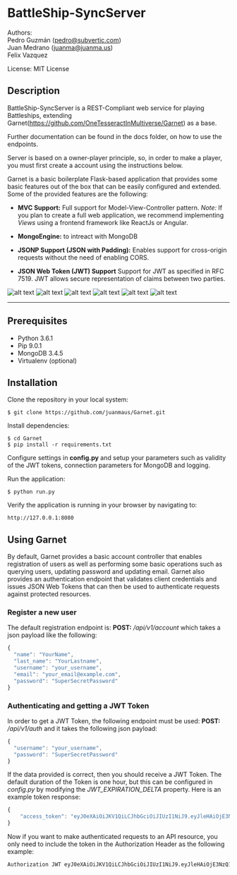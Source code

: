 # BattleShip-SyncServer

Authors:  
Pedro Guzmán (pedro@subvertic.com)  
Juan Medrano (juanma@juanma.us)  
Felix Vazquez

License: MIT License

## Description

BattleShip-SyncServer is a REST-Compliant web service for playing Battleships, extending Garnet(https://github.com/OneTesseractInMultiverse/Garnet) as a base.

Further documentation can be found in the docs folder, on how to use the endpoints.

Server is based on a owner-player principle, so, in order to make a player, you must first create a account using the instructions below.

Garnet is a basic boilerplate Flask-based application that provides some
basic features out of the box that can be easily configured and extended. 
Some of the provided features are the following:


- **MVC Support:** Full support for Model-View-Controller pattern. *Note:* 
If you plan to create a full web application, we recommend implementing 
*Views* using a frontend framework like ReactJs or Angular.

- **MongoEngine:** to intreact with MongoDB

- **JSONP Support (JSON with Padding):** Enables support for cross-origin 
requests without the need of enabling CORS.

- **JSON Web Token (JWT) Support** Support for JWT as specified in RFC 7519. 
 JWT allows secure representation of claims between two parties. 
 
 

![alt text](https://img.shields.io/pypi/v/nine.svg "PyPi")
![alt text](https://img.shields.io/badge/garnet--api-ready-blue.svg "garnet")
![alt text](https://img.shields.io/badge/Flask-0.12.2-brightgreen.svg "garnet")
![alt text](https://img.shields.io/badge/MongoDB-3.4.5-green.svg "garnet")
![alt text](https://img.shields.io/badge/MVC-Ready-orange.svg "garnet")
![alt text](https://img.shields.io/badge/JWT-Ready-blue.svg "garnet")

---
## Prerequisites

- Python 3.6.1
- Pip 9.0.1
- MongoDB 3.4.5
- Virtualenv (optional)

## Installation



Clone the repository in your local system:

````shell
$ git clone https://github.com/juanmaus/Garnet.git
````

Install dependencies:
````shell
$ cd Garnet
$ pip install -r requirements.txt
````

Configure settings in **config.py** and setup your parameters such as validity of the
JWT tokens, connection parameters for MongoDB and logging. 

Run the application:

````
$ python run.py
````

Verify the application is running in your browser by navigating to:

````
http://127.0.0.1:8080
````

## Using Garnet

By default, Garnet provides a basic account controller that enables registration 
of users as well as performing some basic operations such as querying users, 
updating password and updating email. Garnet also provides an authentication
endpoint that validates client credentials and issues JSON Web Tokens that can 
then be used to authenticate requests against protected resources. 

### Register a new user

The default registration endpoint is: **POST:** */api/v1/account* which takes a
json payload like the following:

```javascript 1.8
{
  "name": "YourName",
  "last_name": "YourLastname",
  "username": "your_username",
  "email": "your_email@example.com",
  "password": "SuperSecretPassword"
}
```

### Authenticating and getting a JWT Token

In order to get a JWT Token, the following endpoint must be used: **POST:** 
*/api/v1/auth* and it takes the following json payload:

```javascript 1.8
{
  "username": "your_username",
  "password": "SuperSecretPassword"
}
```
If the data provided is correct, then you should receive a JWT Token. The default duration
of the Token is one hour, but this can be configured in *config.py* by modifying the *JWT_EXPIRATION_DELTA*
property. Here is an example token response:

```javascript 1.8
{
    "access_token": "eyJ0eXAiOiJKV1QiLCJhbGciOiJIUzI1NiJ9.eyJleHAiOjE3NzQ1MDQ1NzYsImlhdCI6MTQ5ODAyNDU3NiwibmJmIjoxNDk4MDI0NTc2LCJpZGVudGl0eSI6ImJhZjFjMjI4LTg4NTAtNGJiMi1hMjBjLTYyYTgzZTQxM2NmNyJ9.mfwtdJVkjBmTSrqBUY-gky_XaUacMC5sFoV-aWsiDvg"
}
```

Now if you want to make authenticated requests to an API resource, you only need to include the token in the
Authorization Header as the following example:

```html
Authorization JWT eyJ0eXAiOiJKV1QiLCJhbGciOiJIUzI1NiJ9.eyJleHAiOjE3NzQ1MDQ1NzYsImlhdCI6MTQ5ODAyNDU3NiwibmJmIjoxNDk4MDI0NTc2LCJpZGVudGl0eSI6ImJhZjFjMjI4LTg4NTAtNGJiMi1hMjBjLTYyYTgzZTQxM2NmNyJ9.mfwtdJVkjBmTSrqBUY-gky_XaUacMC5sFoV-aWsiDvg
```





